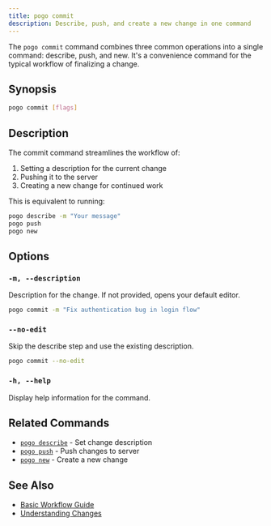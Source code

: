```yaml
---
title: pogo commit
description: Describe, push, and create a new change in one command
---
```


The `pogo commit` command combines three common operations into a single command: describe, push, and new. It's a convenience command for the typical workflow of finalizing a change.

## Synopsis

```bash
pogo commit [flags]
```

## Description

The commit command streamlines the workflow of:

1. Setting a description for the current change
2. Pushing it to the server
3. Creating a new change for continued work

This is equivalent to running:

```bash
pogo describe -m "Your message"
pogo push
pogo new
```

## Options

### `-m, --description`

Description for the change. If not provided, opens your default editor.

```bash
pogo commit -m "Fix authentication bug in login flow"
```

### `--no-edit`

Skip the describe step and use the existing description.

```bash
pogo commit --no-edit
```

### `-h, --help`

Display help information for the command.

## Related Commands

- [`pogo describe`](/reference/describe) - Set change description
- [`pogo push`](/reference/push) - Push changes to server
- [`pogo new`](/reference/new) - Create a new change

## See Also

- [Basic Workflow Guide](/guides/basic-workflow)
- [Understanding Changes](/concepts/changes)
